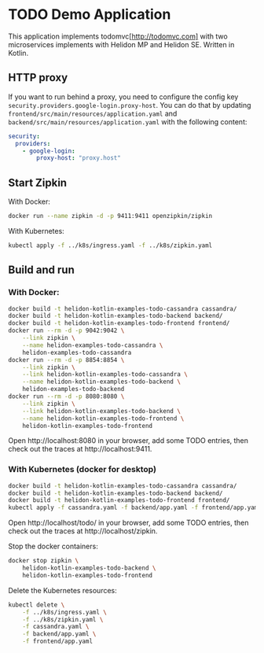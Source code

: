 # TODO Demo Application

This application implements todomvc[http://todomvc.com] with two microservices
implements with Helidon MP and Helidon SE. Written in Kotlin.

## HTTP proxy

If you want to run behind a proxy, you need to configure the config key
 `security.providers.google-login.proxy-host`. You can do that by updating
 `frontend/src/main/resources/application.yaml` and
 `backend/src/main/resources/application.yaml` with the following content:
```yaml
security:
  providers:
    - google-login:
        proxy-host: "proxy.host"
```

## Start Zipkin

With Docker:
```bash
docker run --name zipkin -d -p 9411:9411 openzipkin/zipkin
```

With Kubernetes:
```bash
kubectl apply -f ../k8s/ingress.yaml -f ../k8s/zipkin.yaml
```

## Build and run

### With Docker:
```bash
docker build -t helidon-kotlin-examples-todo-cassandra cassandra/
docker build -t helidon-kotlin-examples-todo-backend backend/
docker build -t helidon-kotlin-examples-todo-frontend frontend/
docker run --rm -d -p 9042:9042 \
    --link zipkin \
    --name helidon-examples-todo-cassandra \
    helidon-examples-todo-cassandra
docker run --rm -d -p 8854:8854 \
    --link zipkin \
    --link helidon-kotlin-examples-todo-cassandra \
    --name helidon-kotlin-examples-todo-backend \
    helidon-examples-todo-backend
docker run --rm -d -p 8080:8080 \
    --link zipkin \
    --link helidon-kotlin-examples-todo-backend \
    --name helidon-kotlin-examples-todo-frontend \
    helidon-kotlin-examples-todo-frontend
```

Open http://localhost:8080 in your browser, add some TODO entries, then check
 out the traces at http://localhost:9411.

### With Kubernetes (docker for desktop)

```bash
docker build -t helidon-kotlin-examples-todo-cassandra cassandra/
docker build -t helidon-kotlin-examples-todo-backend backend/
docker build -t helidon-kotlin-examples-todo-frontend frontend/
kubectl apply -f cassandra.yaml -f backend/app.yaml -f frontend/app.yaml
```

Open http://localhost/todo/ in your browser, add some TODO entries, then
 check out the traces at http://localhost/zipkin.

Stop the docker containers:
```bash
docker stop zipkin \
    helidon-kotlin-examples-todo-backend \
    helidon-kotlin-examples-todo-frontend
```

Delete the Kubernetes resources:
```bash
kubectl delete \
    -f ../k8s/ingress.yaml \
    -f ../k8s/zipkin.yaml \
    -f cassandra.yaml \
    -f backend/app.yaml \
    -f frontend/app.yaml
```